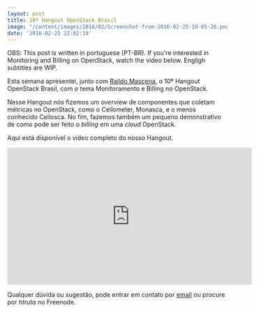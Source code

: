 ```yaml
---
layout: post
title: 10º Hangout OpenStack Brasil
image: "/content/images/2016/02/Screenshot-from-2016-02-25-19-05-26.png"
date: '2016-02-25 22:02:19'
---
```


OBS: This post is written in portuguese (PT-BR). If you're interested in Monitoring and Billing on OpenStack, watch the video below. Engligh subtitles are WIP.


Esta semana apresentei, junto com [Raildo Mascena](raildo.me), o 10º Hangout OpenStack Brasil, com o tema Monitoramento e Billing no OpenStack.

Nesse Hangout nós fizemos um *overview* de componentes que coletam métricas no OpenStack, como o Ceilometer, Monasca, e o menos conhecido Ceilosca. No fim, fazemos também um pequeno demonstrativo de como pode ser feito o *billing* em uma *cloud* OpenStack.

Aqui está disponível o vídeo completo do nosso Hangout. 

<iframe width="560" height="315" src="https://www.youtube.com/embed/29KMUdelgIU" frameborder="0" allowfullscreen></iframe>

Qualquer dúvida ou sugestão, pode entrar em contato por [email](mailto:henriquecostatruta@gmail.com) ou procure por *htruta* no Freenode.

